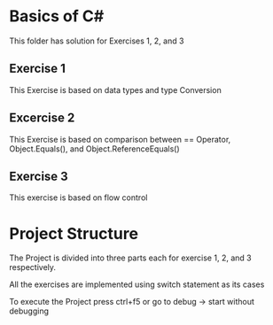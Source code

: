 
# Basics of C#

This folder has solution for Exercises 1, 2, and 3

## Exercise 1
This Exercise is based on data types and type Conversion

## Excercise 2
This Exercise is based on comparison between == Operator, Object.Equals(), and Object.ReferenceEquals()

## Exercise 3
This exercise is based on flow control


# Project Structure

The Project is divided into three parts each for exercise 1, 2, and 3 respectively.

All the exercises are implemented using switch statement as its cases

To execute the Project press ctrl+f5 or go to debug -> start without debugging